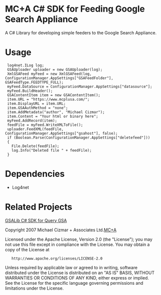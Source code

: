 MC+A C# SDK for Feeding Google Search Appliance
============================

A C# Library for developing simple feeders to the Google Search Appliance.

# Usage
 
```
 log4net.ILog log;
 GSAUploader uploader = new GSAUploader(log);
 XmlGSAFeed myFeed = new XmlGSAFeed(log, ConfigurationManager.AppSettings["GSAFeedFolder"], GSAFeedType.FEEDTYPE_FULL);
 myFeed.DataSource = ConfigurationManager.AppSettings["datasource"];
 myFeed.BuildHeader();
 GSAContentItem item = new GSAContentItem();
 item.URL = "https://www.mcplusa.com/";
 item.DisplayURL = item.URL;
 item.GSAAuthMethod = "none";
 item.AddMetadata("author", "Michael Cizmar");
 item.Content = "Your html or binary here";
 myFeed.AddRecord(item);
 feedFile = myFeed.WriteXMLToFile();
 uploader.FeedXML(feedFile, ConfigurationManager.AppSettings["gsahost"], false);
 if (Boolean.Parse(ConfigurationManager.AppSettings["deletefeed"]))
 {
   File.Delete(feedFile);
   log.Info("Deleted file " + feedFile);
 }
```

# Dependencies
* Log4net

# Related Projects
[GSALib C# SDK for Query GSA](http://gsalib.codeplex.com)

Copyright 2007 Michael Cizmar + Associates Ltd.[MC+A](http://www.mcplusa.com/)

   Licensed under the Apache License, Version 2.0 (the "License");
   you may not use this file except in compliance with the License.
   You may obtain a copy of the License at

       http://www.apache.org/licenses/LICENSE-2.0

   Unless required by applicable law or agreed to in writing, software
   distributed under the License is distributed on an "AS IS" BASIS,
   WITHOUT WARRANTIES OR CONDITIONS OF ANY KIND, either express or implied.
   See the License for the specific language governing permissions and
   limitations under the License.
